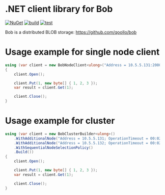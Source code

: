 # .NET client library for Bob
[![NuGet](https://img.shields.io/nuget/v/Qoollo.BobClient.svg)](https://www.nuget.org/packages/Qoollo.BobClient/) [![build](https://github.com/qoollo/bob-client-net/actions/workflows/build.yaml/badge.svg)](https://github.com/qoollo/bob-client-net/actions/workflows/build.yaml) [![test](https://github.com/qoollo/bob-client-net/actions/workflows/test.yaml/badge.svg)](https://github.com/qoollo/bob-client-net/actions/workflows/test.yaml)

Bob is a distributed BLOB storage: https://github.com/qoollo/bob

# Usage example for single node client

```C#
using (var client = new BobNodeClient<ulong>("Address = 10.5.5.131:20000; OperationTimeout = 00:02:00"))
{
    client.Open();

    client.Put(1, new byte[] { 1, 2, 3 });
    var result = client.Get(1);

    client.Close();
}
```


# Usage example for cluster

```C#
using (var client = new BobClusterBuilder<ulong>()
    .WithAdditionalNode("Address = 10.5.5.131; OperationTimeout = 00:02:00")
    .WithAdditionalNode("Address = 10.5.5.132; OperationTimeout = 00:02:00")
    .WithSequentialNodeSelectionPolicy()
    .Build())
{
    client.Open();

    client.Put(1, new byte[] { 1, 2, 3 });
    var result = client.Get(1);

    client.Close();
}
```